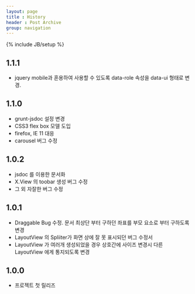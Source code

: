 ```yaml
---
layout: page
title : History
header : Post Archive
group: navigation
---
```

{% include JB/setup %}

## 1.1.1
+ jquery mobile과 혼용하여 사용할 수 있도록 data-role 속성을 data-ui 형태로 변경. 

## 1.1.0
+ grunt-jsdoc 설정 변경
+ CSS3 flex box 모델 도입
+ firefox, IE 11 대응
+ carousel 버그 수정

## 1.0.2
+ jsdoc 를 이용한 문서화
+ X.View 의 toobar 생성 버그 수정
+ 그 외 자잘한 버그 수정

## 1.0.1
+ Draggable Bug 수정. 문서 최상단 부터 구하던 좌표를 부모 요소로 부터 구하도록 변경
+ LayoutView 의 Spliiter가 화면 상에 잘 못 표시되던 버그 수정서
+ LayoutView 가 여러개 생성되었을 경우 상호간에 사이즈 변경시 다른 LayoutView 에게 통지되도록 변경

## 1.0.0
+ 프로젝트 첫 릴리즈